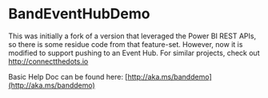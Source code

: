 # BandEventHubDemo

This was initially a fork of a version that leveraged the Power BI REST APIs, so there is some residue code from that feature-set.  However, now it is modified to support pushing to an Event Hub.  For similar projects, check out http://connectthedots.io

Basic Help Doc can be found here: [http://aka.ms/banddemo](http://aka.ms/banddemo)
